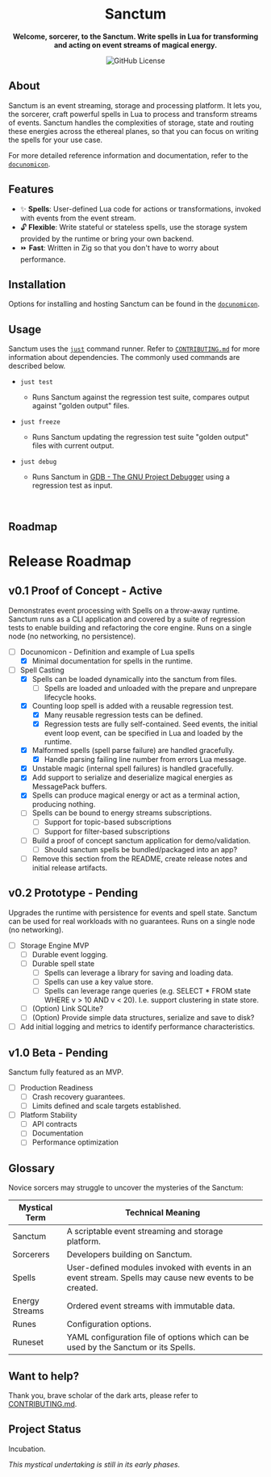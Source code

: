 <div align="center">

# Sanctum
**Welcome, sorcerer, to the Sanctum. Write spells in Lua for transforming and acting on event streams of magical energy.**

![GitHub License](https://img.shields.io/github/license/sackosoft/sanctum)

<!--
TODO: Capture attention with a visualization, diagram, demo or other visual placeholder here.
![Placeholder]()
-->

</div>

## About

Sanctum is an event streaming, storage and processing platform. It lets you, the sorcerer, craft powerful spells in Lua to process
and transform streams of events. Sanctum handles the complexities of storage, state and routing these energies across the ethereal
planes, so that you can focus on writing the spells for your use case.

For more detailed reference information and documentation, refer to the [`docunomicon`](./docunomicon).

## Features

* ✨ **Spells**: User-defined Lua code for actions or transformations, invoked with events from the event stream.
* 🔓 **Flexible**: Write stateful or stateless spells, use the storage system provided by the runtime or bring your own backend.
* ⏩ **Fast**: Written in Zig so that you don't have to worry about performance.

## Installation

Options for installing and hosting Sanctum can be found in the [`docunomicon`](./docunomicon/install.md).

## Usage

Sanctum uses the [`just`][JUST] command runner. Refer to [`CONTRIBUTING.md`](./CONTRIBUTING.md) for more information about
dependencies. The commonly used commands are described below.

- `just test`
    - Runs Sanctum against the regression test suite, compares output against "golden output" files.

- `just freeze`
    - Runs Sanctum updating the regression test suite "golden output" files with current output.

- `just debug`
    - Runs Sanctum in [GDB - The GNU Project Debugger][GDB] using a regression test as input.

[JUST]: https://github.com/casey/just
[GDB]: https://www.sourceware.org/gdb/download/

<br>

## Roadmap

# Release Roadmap

## v0.1 Proof of Concept - **Active**

Demonstrates event processing with Spells on a throw-away runtime. Sanctum runs as a CLI application and
covered by a suite of regression tests to enable building and refactoring the core engine. Runs on a
single node (no networking, no persistence).

- [ ] Docunomicon - Definition and example of Lua spells
    - [x] Minimal documentation for spells in the runtime.
- [ ] Spell Casting
    - [x] Spells can be loaded dynamically into the sanctum from files.
        - [ ] Spells are loaded and unloaded with the prepare and unprepare lifecycle hooks.
    - [x] Counting loop spell is added with a reusable regression test.
        - [x] Many reusable regression tests can be defined.
        - [x] Regression tests are fully self-contained. Seed events, the initial event loop event,
              can be specified in Lua and loaded by the runtime.
    - [x] Malformed spells (spell parse failure) are handled gracefully.
        - [x] Handle parsing failing line number from errors Lua message.
    - [x] Unstable magic (internal spell failures) is handled gracefully.
    - [x] Add support to serialize and deserialize magical energies as MessagePack buffers.
    - [x] Spells can produce magical energy or act as a terminal action, producing nothing.
    - [ ] Spells can be bound to energy streams subscriptions.
        - [ ] Support for topic-based subscriptions
        - [ ] Support for filter-based subscriptions
    - [ ] Build a proof of concept sanctum application for demo/validation.
        - [ ] Should sanctum spells be bundled/packaged into an app?
    - [ ] Remove this section from the README, create release notes and initial release artifacts.

## v0.2 Prototype - Pending

Upgrades the runtime with persistence for events and spell state. Sanctum can be used for real workloads with no guarantees.
Runs on a single node (no networking).

- [ ] Storage Engine MVP
    - [ ] Durable event logging.
    - [ ] Durable spell state
        - [ ] Spells can leverage a library for saving and loading data.
        - [ ] Spells can use a key value store.
        - [ ] Spells can leverage range queries (e.g. SELECT * FROM state WHERE v > 10 AND v < 20). I.e. support clustering in state store.
  - [ ] (Option) Link SQLite?
  - [ ] (Option) Provide simple data structures, serialize and save to disk?
- [ ] Add initial logging and metrics to identify performance characteristics.

## v1.0 Beta - Pending

Sanctum fully featured as an MVP.

- [ ] Production Readiness
  - [ ] Crash recovery guarantees.
  - [ ] Limits defined and scale targets established.
- [ ] Platform Stability
  - [ ] API contracts
  - [ ] Documentation
  - [ ] Performance optimization

## Glossary

Novice sorcers may struggle to uncover the mysteries of the Sanctum:

| Mystical Term | Technical Meaning |
|---------------|-------------------|
| Sanctum | A scriptable event streaming and storage platform. |
| Sorcerers | Developers building on Sanctum. |
| Spells | User-defined modules invoked with events in an event stream. Spells may cause new events to be created. |
| Energy Streams | Ordered event streams with immutable data. |
| Runes | Configuration options. |
| Runeset | YAML configuration file of options which can be used by the Sanctum or its Spells. | 

## Want to help?

Thank you, brave scholar of the dark arts, please refer to [CONTRIBUTING.md][CONT].

[CONT]: ./Contributing.md

## Project Status

Incubation.

*This mystical undertaking is still in its early phases.*

